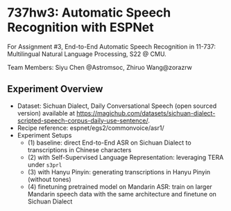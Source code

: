 # 737hw3: Automatic Speech Recognition with ESPNet
For Assignment #3, End-to-End Automatic Speech Recognition in 11-737: Multilingual Natural Language Processing, S22 @ CMU.


Team Members: Siyu Chen @Astromsoc, Zhiruo Wang@zorazrw


## Experiment Overview

- Dataset: Sichuan Dialect, Daily Conversational Speech (open sourced version)
    available at https://magichub.com/datasets/sichuan-dialect-scripted-speech-corpus-daily-use-sentence/.
- Recipe reference: espnet/egs2/commonvoice/asr1/
- Experiment Setups
  * (1) baseline: direct End-to-End ASR on Sichuan Dialect to transcriptions in Chinese characters
  * (2) with Self-Supervised Language Representation: leveraging TERA under `s3prl`
  * (3) with Hanyu Pinyin: generating transcriptions in Hanyu Pinyin (without tones)
  * (4) finetuning pretrained model on Mandarin ASR: train on larger Mandarin speech data with the same architecture and finetune on Sichuan Dialect
 
